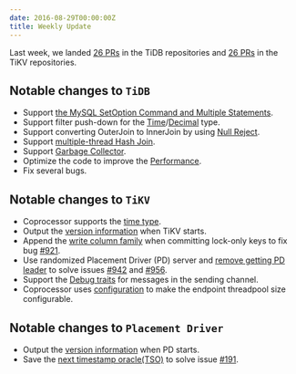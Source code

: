 ```yaml
---
date: 2016-08-29T00:00:00Z
title: Weekly Update
---
```


Last week, we landed [26 PRs](https://github.com/pingcap/tidb/pulls?utf8=%E2%9C%93&q=is%3Apr%20is%3Amerged%20merged%3A2016-08-22..2016-08-28%20) in the TiDB repositories and [26 PRs](https://github.com/search?utf8=%E2%9C%93&q=repo%3Apingcap%2Ftikv+repo%3Apingcap%2Fpd+is%3Apr+is%3Amerged+merged%3A2016-08-22..2016-08-28&type=Issues&ref=searchresults) in the TiKV repositories.

## Notable changes to `TiDB`
+ Support [the MySQL SetOption Command and Multiple Statements](https://github.com/pingcap/tidb/pull/1628).
+ Support filter push-down for the [Time](https://github.com/pingcap/tidb/pull/1629)/[Decimal](https://github.com/pingcap/tidb/pull/1651) type.
+ Support converting OuterJoin to InnerJoin by using [Null Reject](https://github.com/pingcap/tidb/pull/1630).
+ Support [multiple-thread Hash Join](https://github.com/pingcap/tidb/pull/1591).
+ Support [Garbage Collector](https://github.com/pingcap/tidb/pull/1577).
+ Optimize the code to improve the [Performance](https://github.com/pingcap/tidb/pull/1641).
+ Fix several bugs.

## Notable changes to `TiKV`

+ Coprocessor supports the [time type](https://github.com/pingcap/tikv/pull/949).
+ Output the [version information](https://github.com/pingcap/tikv/pull/952) when TiKV starts.
+ Append the [write column family](https://github.com/pingcap/tikv/pull/954) when committing lock-only keys to fix bug [#921](https://github.com/pingcap/tikv/issues/921).
+ Use randomized Placement Driver (PD) server and [remove getting PD leader](https://github.com/pingcap/tikv/pull/976) to solve issues [#942](https://github.com/pingcap/tikv/issues/942) and [#956](https://github.com/pingcap/tikv/issues/956).
+ Support the [Debug traits](https://github.com/pingcap/tikv/pull/986) for messages in the sending channel. 
+ Coprocessor uses [configuration](https://github.com/pingcap/tikv/pull/985) to make the endpoint threadpool size configurable.

## Notable changes to `Placement Driver`

+ Output the [version information](https://github.com/pingcap/pd/pull/279) when PD starts.
+ Save the [next timestamp oracle(TSO)](https://github.com/pingcap/pd/pull/290) to solve issue [#191](https://github.com/pingcap/pd/issues/191).
